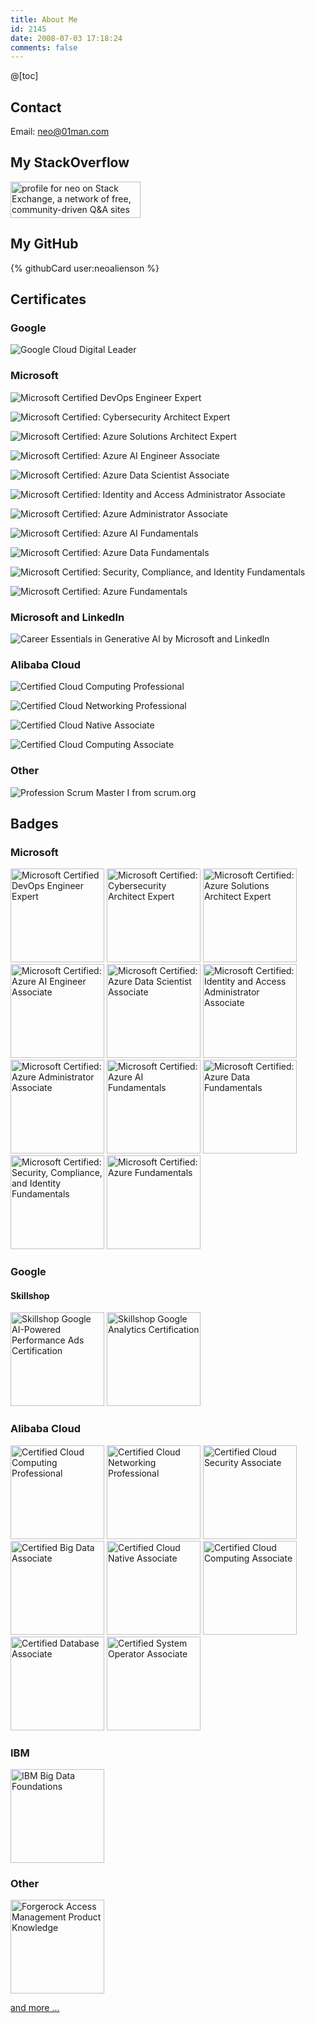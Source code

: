 ```yaml
---
title: About Me
id: 2145
date: 2008-07-03 17:18:24
comments: false
---
```


@[toc]

## Contact

Email: neo@01man.com

## My StackOverflow
<a href="https://stackexchange.com/users/2122053/neo"><img src="https://stackexchange.com/users/flair/2122053.png" width="208" height="58" alt="profile for neo on Stack Exchange, a network of free, community-driven Q&amp;A sites" title="profile for neo on Stack Exchange, a network of free, community-driven Q&amp;A sites" /></a>

## My GitHub
{% githubCard user:neoalienson %}

## Certificates

### Google

![Google Cloud Digital Leader](google-cloud-digital-leader-cert.png)

### Microsoft

![Microsoft Certified DevOps Engineer Expert](microsoft-certified-expert-devops-engineer-cert.png)

![Microsoft Certified: Cybersecurity Architect Expert](microsoft-certified-cybersecurity-architect-expert-cert.png)

![Microsoft Certified: Azure Solutions Architect Expert](microsoft-certified-azure-solutions-architect-expert-cert.png)

![Microsoft Certified: Azure AI Engineer Associate](microsoft-certified-azure-ai-engineer-associate-cert.png)

![Microsoft Certified: Azure Data Scientist Associate](microsoft-certified-azure-data-scientist-associate-cert.png)

![Microsoft Certified: Identity and Access Administrator Associate](microsoft-certified-identity-and-access-administrator-associate-cert.png)

![Microsoft Certified: Azure Administrator Associate](microsoft-certified-azure-administrator-associate-cert.png)

![Microsoft Certified: Azure AI Fundamentals](microsoft-certified-azure-ai-fundamentals-cert.png)

![Microsoft Certified: Azure Data Fundamentals](microsoft-certified-azure-data-fundamentals-cert.png)

![Microsoft Certified: Security, Compliance, and Identity Fundamentals](microsoft-certified-security-compliance-and-identity-fundamentals-cert.png)

![Microsoft Certified: Azure Fundamentals](microsoft-certified-azure-fundamentals-cert.png)


### Microsoft and LinkedIn
![Career Essentials in Generative AI by Microsoft and LinkedIn](career_essentials_in_generative_ai.png)

### Alibaba Cloud

![Certified Cloud Computing Professional](alibaba_cloud_certified_cloud_computing_professional-cert.png)

![Certified Cloud Networking Professional](alibaba_cloud_certified_cloud_networking_professional-cert.png)

![Certified Cloud Native Associate](alibaba_cloud_native_associate-cert.png)

![Certified Cloud Computing Associate](alibaba_cloud_computing_associate-cert.png)

### Other

![Profession Scrum Master I from scrum.org](scrum_psm1_201407.png)

## Badges

### Microsoft

<img src=microsoft-certified-expert-devops-engineer.png alt="Microsoft Certified DevOps Engineer Expert" width="150" />

<img src=microsoft-certified-cybersecurity-architect-expert.png alt="Microsoft Certified: Cybersecurity Architect Expert" width="150" />

<img src=microsoft-certified-azure-solutions-architect-expert.png alt="Microsoft Certified: Azure Solutions Architect Expert" width="150" />

<img src=microsoft-certified-azure-ai-engineer-associate.png alt="Microsoft Certified: Azure AI Engineer Associate" width="150" />

<img src=microsoft-certified-azure-data-scientist-associate.png alt="Microsoft Certified: Azure Data Scientist Associate" width="150" />

<img src=microsoft-certified-identity-and-access-administrator-associate.png alt="Microsoft Certified: Identity and Access Administrator Associate" width="150" />

<img src=microsoft-certified-azure-administrator-associate.png alt="Microsoft Certified: Azure Administrator Associate" width="150" />

<img src=microsoft-certified-azure-ai-fundamentals.png alt="Microsoft Certified: Azure AI Fundamentals" width="150" />

<img src=microsoft-certified-azure-data-fundamentals.png alt="Microsoft Certified: Azure Data Fundamentals" width="150" />

<img src=microsoft-certified-security-compliance-and-identity-fundamentals.png alt="Microsoft Certified: Security, Compliance, and Identity Fundamentals" width="150" />

<img src=microsoft-certified-azure-fundamentals.png alt="Microsoft Certified: Azure Fundamentals" width="150" />

### Google

#### Skillshop

<img src=skillshop-google-ai-powered-performance-ads.png alt="Skillshop Google AI-Powered Performance Ads Certification" width="150" />

<img src=skillshop-google-analytics-certification.png alt="Skillshop Google Analytics Certification" width="150" />

### Alibaba Cloud

<img src=alibaba_cloud_certified_cloud_computing_professional.png alt="Certified Cloud Computing Professional" width="150" />

<img src=alibaba_cloud_certified_cloud_networking_professional.webp alt="Certified Cloud Networking Professional" width="150" />

<img src=alibaba_cloud_certified_alibaba_cloud_security_associate.png alt="Certified Cloud Security Associate" width="150" />

<img src=alibaba_cloud_certified_alibaba_big_data_associate.png alt="Certified Big Data Associate" width="150" />

<img src=alibaba_cloud_native_associate.png alt="Certified Cloud Native Associate" width="150" />

<img src=alibaba_cloud_computing_associate.png alt="Certified Cloud Computing Associate" width="150" />

<img src=alibaba_cloud_certified_database_associate.png alt="Certified Database Associate" width="150" />

<img src=alibaba_cloud_certified_alibaba_system_operator_associate.png alt="Certified System Operator Associate" width="150" />

### IBM

<img src=big-data-foundations.png alt="IBM Big Data Foundations" width="150" />

### Other

<img src=forgerock-access-management-product-knowledge.2.png alt="Forgerock Access Management Product Knowledge" width="150" />

[and more ...](../more-about-me)
